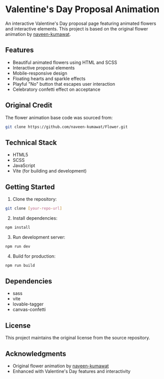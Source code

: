 # Valentine's Day Proposal Animation

An interactive Valentine's Day proposal page featuring animated flowers and interactive elements. This project is based on the original flower animation by [naveen-kumawat](https://github.com/naveen-kumawat/Flower.git).

## Features
- Beautiful animated flowers using HTML and SCSS
- Interactive proposal elements
- Mobile-responsive design
- Floating hearts and sparkle effects
- Playful "No" button that escapes user interaction
- Celebratory confetti effect on acceptance

## Original Credit
The flower animation base code was sourced from:
```bash
git clone https://github.com/naveen-kumawat/Flower.git
```

## Technical Stack
- HTML5
- SCSS
- JavaScript
- Vite (for building and development)

## Getting Started

1. Clone the repository:
```bash
git clone [your-repo-url]
```

2. Install dependencies:
```bash
npm install
```

3. Run development server:
```bash
npm run dev
```

4. Build for production:
```bash
npm run build
```

## Dependencies
- sass
- vite
- lovable-tagger
- canvas-confetti

## License
This project maintains the original license from the source repository.

## Acknowledgments
- Original flower animation by [naveen-kumawat](https://github.com/naveen-kumawat/Flower.git)
- Enhanced with Valentine's Day features and interactivity
